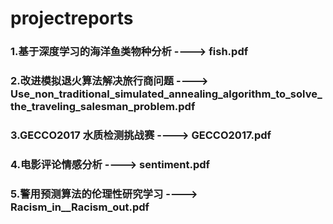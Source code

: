 # projectreports
### 1.基于深度学习的海洋鱼类物种分析 ----> fish.pdf
### 2.改进模拟退火算法解决旅行商问题 ----> Use_non_traditional_simulated_annealing_algorithm_to_solve_the_traveling_salesman_problem.pdf
### 3.GECCO2017 水质检测挑战赛 ----> GECCO2017.pdf
### 4.电影评论情感分析 ----> sentiment.pdf
### 5.警用预测算法的伦理性研究学习 ----> Racism_in__Racism_out.pdf
